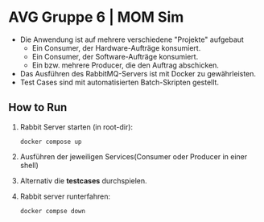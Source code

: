 # AVG Gruppe 6 | MOM Sim

+ Die Anwendung ist auf mehrere verschiedene "Projekte" aufgebaut
    + Ein Consumer, der Hardware-Aufträge konsumiert.
    + Ein Consumer, der Software-Aufträge konsumiert.
    + Ein bzw. mehrere Producer, die den Auftrag abschicken.
+ Das Ausführen des RabbitMQ-Servers ist mit Docker zu gewährleisten.
+ Test Cases sind mit automatisierten Batch-Skripten gestellt.

## How to Run

1. Rabbit Server starten (in root-dir):
   
      ```shell
      docker compose up
      ```
2. Ausführen der jeweiligen Services(Consumer oder Producer in einer shell)

3. Alternativ die **testcases** durchspielen.   

4. Rabbit server runterfahren:
    ```shell
    docker compse down
    ```

